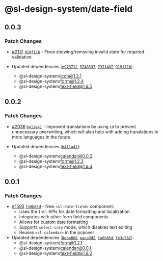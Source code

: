 # @sl-design-system/date-field

## 0.0.3

### Patch Changes

- [#2131](https://github.com/sl-design-system/components/pull/2131) [`919f116`](https://github.com/sl-design-system/components/commit/919f1168712569c5022a4ad6840fbce692ce6ea0) - Fixes showing/removing invalid state for required validation.

- Updated dependencies [[`e973712`](https://github.com/sl-design-system/components/commit/e973712439e562714aa0dfe427f88288a8ab78eb), [`5748337`](https://github.com/sl-design-system/components/commit/574833761ff5d1965f21ded94c26f1ff42272420), [`7371487`](https://github.com/sl-design-system/components/commit/7371487bd75cfceca454c243d199c572378d726f), [`919f116`](https://github.com/sl-design-system/components/commit/919f1168712569c5022a4ad6840fbce692ce6ea0)]:
  - @sl-design-system/icon@1.2.1
  - @sl-design-system/form@1.2.4
  - @sl-design-system/text-field@1.6.5

## 0.0.2

### Patch Changes

- [#2036](https://github.com/sl-design-system/components/pull/2036) [`b411a41`](https://github.com/sl-design-system/components/commit/b411a415b496b0ca15677b58ca41c7d770833b6e) - Improved translations by using `id` to prevent unnecessary overwriting, which will also help with adding translations in more languages in the future.

- Updated dependencies [[`b411a41`](https://github.com/sl-design-system/components/commit/b411a415b496b0ca15677b58ca41c7d770833b6e)]:
  - @sl-design-system/calendar@0.0.2
  - @sl-design-system/form@1.2.3
  - @sl-design-system/text-field@1.6.4

## 0.0.1

### Patch Changes

- [#1593](https://github.com/sl-design-system/components/pull/1593) [`fa0b85d`](https://github.com/sl-design-system/components/commit/fa0b85d46c08018cd43de432c3a9705e7aede2c8) - New `<sl-date-field>` component:
  - Uses the `Intl` APIs for date formatting and localization
  - Integrates with other form field components
  - Allows for custom date formatting
  - Supports `select-only` mode, which disables text editing
  - Reuses `<sl-calendar>` in the popover
- Updated dependencies [[`0db4860`](https://github.com/sl-design-system/components/commit/0db48604f9cbae73af25a08437a806dc7566273e), [`eaca9d2`](https://github.com/sl-design-system/components/commit/eaca9d24a6086d7a60dc5efc5332f16e80485d36), [`fa0b85d`](https://github.com/sl-design-system/components/commit/fa0b85d46c08018cd43de432c3a9705e7aede2c8), [`fe3c562`](https://github.com/sl-design-system/components/commit/fe3c562d4e18ab93e9209aaab1a604774cfba5fb)]:
  - @sl-design-system/form@1.2.1
  - @sl-design-system/calendar@0.0.1
  - @sl-design-system/text-field@1.6.2
